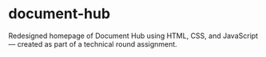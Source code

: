 # document-hub
Redesigned homepage of Document Hub using HTML, CSS, and JavaScript — created as part of a technical round assignment.
